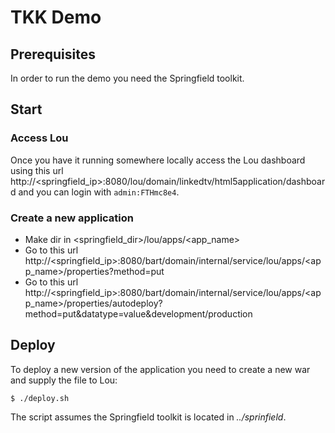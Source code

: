 TKK Demo
===================

## Prerequisites

In order to run the demo you need the Springfield toolkit.

## Start

### Access Lou
Once you have it running somewhere locally access the Lou dashboard using this url 
http://\<springfield_ip\>:8080/lou/domain/linkedtv/html5application/dashboard and you can login with `admin:FTHmc8e4`.

###  Create a new application

* Make dir in \<springfield_dir\>/lou/apps/<app_name>
* Go to this url http://\<springfield_ip\>:8080/bart/domain/internal/service/lou/apps/<app_name>/properties?method=put
* Go to this url http://\<springfield_ip\>:8080/bart/domain/internal/service/lou/apps/<app_name>/properties/autodeploy?method=put&datatype=value&development/production

## Deploy

To deploy a new version of the application you need to create a new war and supply the file to Lou:

    $ ./deploy.sh

The script assumes the Springfield toolkit is located in _../sprinfield_. 